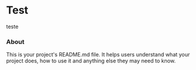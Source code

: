 Test
====

teste

### About

This is your project's README.md file. It helps users understand what your
project does, how to use it and anything else they may need to know.